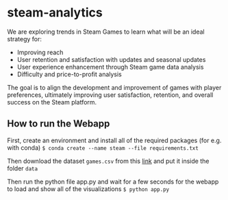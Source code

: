 # steam-analytics

We are exploring trends in Steam Games to learn what will be an ideal strategy for:

- Improving reach
- User retention and satisfaction with updates and seasonal updates
- User experience enhancement through Steam game data analysis
- Difficulty and price-to-profit analysis

The goal is to align the development and improvement of games with player preferences, ultimately improving user satisfaction, retention, and overall success on the Steam platform.

## How to run the Webapp

First, create an environment and install all of the required packages (for e.g. with conda)
`$ conda create --name steam --file requirements.txt`

Then download the dataset `games.csv` from this [link](https://www.kaggle.com/datasets/fronkongames/steam-games-dataset) and put it inside the folder `data`

Then run the python file app.py and wait for a few seconds for the webapp to load and show all of the visualizations
`$ python app.py`
